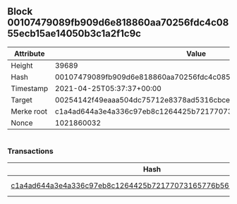 ## Block 00107479089fb909d6e818860aa70256fdc4c0855ecb15ae14050b3c1a2f1c9c

Attribute | Value
--- | ---
Height | 39689
Hash | 00107479089fb909d6e818860aa70256fdc4c0855ecb15ae14050b3c1a2f1c9c
Timestamp | 2021-04-25T05:37:37+00:00
Target | 00254142f49eaaa504dc75712e8378ad5316cbcead634704b3734b6271167cc4
Merke root | c1a4ad644a3e4a336c97eb8c1264425b72177073165776b56053aa4fee641d12
Nonce | 1021860032

```

```

### Transactions

Hash | Amount
--- | ---
[c1a4ad644a3e4a336c97eb8c1264425b72177073165776b56053aa4fee641d12](c1a4ad644a3e4a336c97eb8c1264425b72177073165776b56053aa4fee641d12.md) | 10.00000000 SKEPTI 
